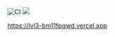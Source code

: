 ![CI](https://github.com/roksana-z/frontend-project-lvl2/workflows/CI/badge.svg)
<a href="https://codeclimate.com/github/roksana-z/frontend-project-lvl3/maintainability"><img src="https://api.codeclimate.com/v1/badges/016f731758e31401d413/maintainability" /></a>

https://lvl3-bm11fpqwd.vercel.app

